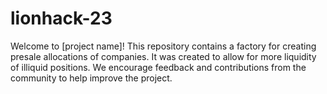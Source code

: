 # lionhack-23

Welcome to [project name]! This repository contains a factory for creating presale allocations of companies. It was created to allow for more liquidity of illiquid positions. We encourage feedback and contributions from the community to help improve the project.